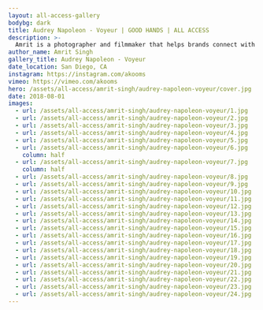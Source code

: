 ```yaml
---
layout: all-access-gallery
bodybg: dark
title: Audrey Napoleon - Voyeur | GOOD HANDS | ALL ACCESS
description: >-
  Amrit is a photographer and filmmaker that helps brands connect with their audiences through visual storytelling. His work ranges from nightlife to studio to lifestyle and travel.
author_name: Amrit Singh
gallery_title: Audrey Napoleon - Voyeur
date_location: San Diego, CA
instagram: https://instagram.com/akooms
vimeo: https://vimeo.com/akooms
hero: /assets/all-access/amrit-singh/audrey-napoleon-voyeur/cover.jpg
date: 2018-08-01
images:
  - url: /assets/all-access/amrit-singh/audrey-napoleon-voyeur/1.jpg
  - url: /assets/all-access/amrit-singh/audrey-napoleon-voyeur/2.jpg
  - url: /assets/all-access/amrit-singh/audrey-napoleon-voyeur/3.jpg
  - url: /assets/all-access/amrit-singh/audrey-napoleon-voyeur/4.jpg
  - url: /assets/all-access/amrit-singh/audrey-napoleon-voyeur/5.jpg
  - url: /assets/all-access/amrit-singh/audrey-napoleon-voyeur/6.jpg
    column: half
  - url: /assets/all-access/amrit-singh/audrey-napoleon-voyeur/7.jpg
    column: half
  - url: /assets/all-access/amrit-singh/audrey-napoleon-voyeur/8.jpg
  - url: /assets/all-access/amrit-singh/audrey-napoleon-voyeur/9.jpg
  - url: /assets/all-access/amrit-singh/audrey-napoleon-voyeur/10.jpg
  - url: /assets/all-access/amrit-singh/audrey-napoleon-voyeur/11.jpg
  - url: /assets/all-access/amrit-singh/audrey-napoleon-voyeur/12.jpg
  - url: /assets/all-access/amrit-singh/audrey-napoleon-voyeur/13.jpg
  - url: /assets/all-access/amrit-singh/audrey-napoleon-voyeur/14.jpg
  - url: /assets/all-access/amrit-singh/audrey-napoleon-voyeur/15.jpg
  - url: /assets/all-access/amrit-singh/audrey-napoleon-voyeur/16.jpg
  - url: /assets/all-access/amrit-singh/audrey-napoleon-voyeur/17.jpg
  - url: /assets/all-access/amrit-singh/audrey-napoleon-voyeur/18.jpg
  - url: /assets/all-access/amrit-singh/audrey-napoleon-voyeur/19.jpg
  - url: /assets/all-access/amrit-singh/audrey-napoleon-voyeur/20.jpg
  - url: /assets/all-access/amrit-singh/audrey-napoleon-voyeur/21.jpg
  - url: /assets/all-access/amrit-singh/audrey-napoleon-voyeur/22.jpg
  - url: /assets/all-access/amrit-singh/audrey-napoleon-voyeur/23.jpg
  - url: /assets/all-access/amrit-singh/audrey-napoleon-voyeur/24.jpg
---
```



